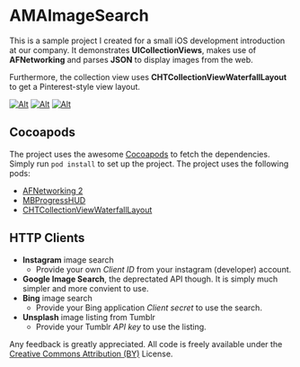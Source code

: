 AMAImageSearch
========================

This is a sample project I created for a small iOS development introduction at our company. It demonstrates **UICollectionViews**, makes use of **AFNetworking** and parses **JSON** to display images from the web.

Furthermore, the collection view uses **CHTCollectionViewWaterfallLayout** to get a Pinterest-style view layout.

[![Alt][screenshot1_thumb]][screenshot1]
[![Alt][screenshot2_thumb]][screenshot2]
[![Alt][screenshot3_thumb]][screenshot3]

[screenshot1_thumb]: https://raw2.github.com/amaechler/AMAImageSearch/master/_Screenshots/bing_facest.png
[screenshot1]: https://raw2.github.com/amaechler/AMAImageSearch/master/_Screenshots/bing_faces.png
[screenshot2_thumb]: https://raw2.github.com/amaechler/AMAImageSearch/master/_Screenshots/bing_alpst.png
[screenshot2]: https://raw2.github.com/amaechler/AMAImageSearch/master/_Screenshots/bing_alps.png
[screenshot3_thumb]: https://raw2.github.com/amaechler/AMAImageSearch/master/_Screenshots/single_imaget.png
[screenshot3]: https://raw2.github.com/amaechler/AMAImageSearch/master/_Screenshots/single_image.png

## Cocoapods

The project uses the awesome [Cocoapods](http://cocoapods.org) to fetch the dependencies. Simply run `pod install` to set up the project. The project uses the following pods:

* [AFNetworking 2](https://github.com/AFNetworking/AFNetworking)
* [MBProgressHUD](https://github.com/jdg/MBProgressHUD)
* [CHTCollectionViewWaterfallLayout](https://github.com/chiahsien/CHTCollectionViewWaterfallLayout)
	

## HTTP Clients

* **Instagram** image search
 	* 	Provide your own *Client ID* from your instagram (developer) account. 
* **Google Image Search**, the deprectated API though. It is simply much simpler and more convient to use.
* **Bing** image search
	*	Provide your Bing application *Client secret* to use the search.
* **Unsplash** image listing from Tumblr
	*	Provide your Tumblr *API key* to use the listing.

Any feedback is greatly appreciated. All code is freely available under the [Creative Commons Attribution (BY)](http://creativecommons.org/licenses/by/3.0/) License.
